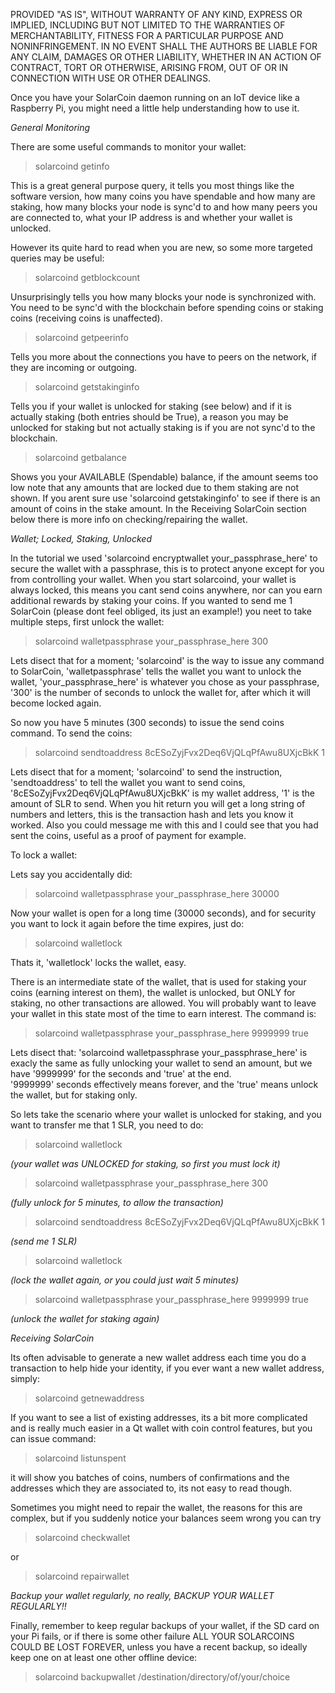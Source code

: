 PROVIDED "AS IS", WITHOUT WARRANTY OF ANY KIND, EXPRESS OR IMPLIED, INCLUDING BUT NOT LIMITED
TO THE WARRANTIES OF MERCHANTABILITY, FITNESS FOR A PARTICULAR PURPOSE AND NONINFRINGEMENT. IN
NO EVENT SHALL THE AUTHORS BE LIABLE FOR ANY CLAIM, DAMAGES OR OTHER LIABILITY, WHETHER IN AN 
ACTION OF CONTRACT, TORT OR OTHERWISE, ARISING FROM, OUT OF OR IN CONNECTION WITH USE OR OTHER DEALINGS.

Once you have your SolarCoin daemon running on an IoT device like a Raspberry Pi, you might 
need a little help understanding how to use it.



*General Monitoring*

There are some useful commands to monitor your wallet:
> solarcoind getinfo

This is a great general purpose query, it tells you most things like the software version, how 
many coins you have spendable and how many are staking, how many blocks your node is sync'd to
and how many peers you are connected to, what your IP address is and whether your wallet is 
unlocked.

However its quite hard to read when you are new, so some more targeted queries may be useful:
> solarcoind getblockcount

Unsurprisingly tells you how many blocks your node is synchronized with.  You need to be sync'd 
with the blockchain before spending coins or staking coins (receiving coins is unaffected).

> solarcoind getpeerinfo

Tells you more about the connections you have to peers on the network, if they are incoming or 
outgoing.

> solarcoind getstakinginfo

Tells you if your wallet is unlocked for staking (see below) and if it is actually staking 
(both entries should be True), a reason you may be unlocked for staking but not actually staking 
is if you are not sync'd to the blockchain.

> solarcoind getbalance

Shows you your AVAILABLE (Spendable) balance, if the amount seems too low note that any amounts 
that are locked due to them staking are not shown. 
If you arent sure use 'solarcoind getstakinginfo' to see if there is an amount of coins in the stake 
amount.  In the Receiving SolarCoin section below there is more info on checking/repairing the wallet.



*Wallet; Locked, Staking, Unlocked*

In the tutorial we used 'solarcoind encryptwallet your_passphrase_here' to secure the wallet with 
a passphrase, this is to protect anyone except for you from controlling your wallet.
When you start solarcoind, your wallet is always locked, this means you cant send coins anywhere, 
nor can you earn additional rewards by staking your coins.  If you wanted to send me 1 SolarCoin 
(please dont feel obliged, its just an example!) you neet to take multiple steps, first unlock the 
wallet:

> solarcoind walletpassphrase your_passphrase_here 300

Lets disect that for a moment; 'solarcoind' is the way to issue any command to SolarCoin, 
'walletpassphrase' tells the wallet you want to unlock the wallet, 'your_passphrase_here' is 
whatever you chose as your passphrase, '300' is the number of seconds to unlock the wallet for,
after which it will become locked again.  

So now you have 5 minutes (300 seconds) to issue the send coins command.  To send the coins:
> solarcoind sendtoaddress 8cESoZyjFvx2Deq6VjQLqPfAwu8UXjcBkK 1

Lets disect that for a moment; 'solarcoind' to send the instruction, 'sendtoaddress' to tell the 
wallet you want to send coins, '8cESoZyjFvx2Deq6VjQLqPfAwu8UXjcBkK' is my wallet address, '1' is the
amount of SLR to send.  When you hit return you will get a long string of numbers and letters, this
is the transaction hash and lets you know it worked.  Also you could message me with this and I
could see that you had sent the coins, useful as a proof of payment for example.

To lock a wallet:

Lets say you accidentally did:
> solarcoind walletpassphrase your_passphrase_here 30000

Now your wallet is open for a long time (30000 seconds), and for security you want to lock it again
before the time expires, just do:
> solarcoind walletlock

Thats it, 'walletlock' locks the wallet, easy.

There is an intermediate state of the wallet, that is used for staking your coins (earning 
interest on them), the wallet is unlocked, but ONLY for staking, no other transactions are allowed.
You will probably want to leave your wallet in this state most of the time to earn interest.
The command is:
> solarcoind walletpassphrase your_passphrase_here 9999999 true

Lets disect that: 'solarcoind walletpassphrase your_passphrase_here' is exacly the same as fully unlocking
your wallet to send an amount, but we have '9999999' for the seconds and 'true' at the end.  
'9999999' seconds effectively means forever, and the 'true' means unlock the wallet, but for staking only.

So lets take the scenario where your wallet is unlocked for staking, and you want to transfer me that 1 SLR,
you need to do:
> solarcoind walletlock

*(your wallet was UNLOCKED for staking, so first you must lock it)*
> solarcoind walletpassphrase your_passphrase_here 300

*(fully unlock for 5 minutes, to allow the transaction)*
> solarcoind sendtoaddress 8cESoZyjFvx2Deq6VjQLqPfAwu8UXjcBkK 1

*(send me 1 SLR)*
> solarcoind walletlock

*(lock the wallet again, or you could just wait 5 minutes)*
> solarcoind walletpassphrase your_passphrase_here 9999999 true  

*(unlock the wallet for staking again)*



*Receiving SolarCoin*

Its often advisable to generate a new wallet address each time you do a transaction to help hide your 
identity, if you ever want a new wallet address, simply:
> solarcoind getnewaddress

If you want to see a list of existing addresses, its a bit more complicated and is really much easier in a 
Qt wallet with coin control features, but you can issue command:
> solarcoind listunspent

it will show you batches of coins, numbers of confirmations and the addresses which they are associated to, 
its not easy to read though.

Sometimes you might need to repair the wallet, the reasons for this are complex, but if you suddenly notice
your balances seem wrong you can try
> solarcoind checkwallet

or
> solarcoind repairwallet



*Backup your wallet regularly, no really, BACKUP YOUR WALLET REGULARLY!!*

Finally, remember to keep regular backups of your wallet, if the SD card on your Pi fails, or if there is 
some other failure ALL YOUR SOLARCOINS COULD BE LOST FOREVER, unless you have a recent backup, so ideally 
keep one on at least one other offline device:
> solarcoind backupwallet /destination/directory/of/your/choice
